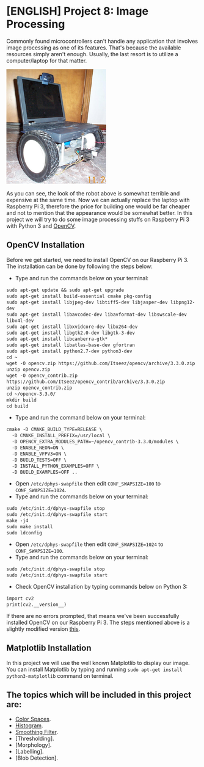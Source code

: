 # [ENGLISH] Project 8: Image Processing
Commonly found microcontrollers can't handle any application that involves image processing as one of its features. That's because the available resources simply aren't enough. Usually, the last resort is to utilize a computer/laptop for that matter.

<img src="/images/roboLaptop.jpg" height="300">

As you can see, the look of the robot above is somewhat terrible and expensive at the same time. Now we can actually replace the laptop with Raspberry Pi 3, therefore the price for building one would be far cheaper and not to mention that the appearance would be somewhat better. In this project we will try to do some image processing stuffs on Raspberry Pi 3 with Python 3 and [OpenCV](https://opencv.org/).

## OpenCV Installation
Before we get started, we need to install OpenCV on our Raspberry Pi 3. The installation can be done by following the steps below:
* Type and run the commands below on your terminal:
```
sudo apt-get update && sudo apt-get upgrade
sudo apt-get install build-essential cmake pkg-config
sudo apt-get install libjpeg-dev libtiff5-dev libjasper-dev libpng12-dev
sudo apt-get install libavcodec-dev libavformat-dev libswscale-dev libv4l-dev
sudo apt-get install libxvidcore-dev libx264-dev
sudo apt-get install libgtk2.0-dev libgtk-3-dev
sudo apt-get install libcanberra-gtk*
sudo apt-get install libatlas-base-dev gfortran
sudo apt-get install python2.7-dev python3-dev
cd ~
wget -O opencv.zip https://github.com/Itseez/opencv/archive/3.3.0.zip
unzip opencv.zip
wget -O opencv_contrib.zip https://github.com/Itseez/opencv_contrib/archive/3.3.0.zip
unzip opencv_contrib.zip
cd ~/opencv-3.3.0/
mkdir build
cd build
```
* Type and run the command below on your terminal:
```
cmake -D CMAKE_BUILD_TYPE=RELEASE \
  -D CMAKE_INSTALL_PREFIX=/usr/local \
  -D OPENCV_EXTRA_MODULES_PATH=~/opencv_contrib-3.3.0/modules \
  -D ENABLE_NEON=ON \
  -D ENABLE_VFPV3=ON \
  -D BUILD_TESTS=OFF \
  -D INSTALL_PYTHON_EXAMPLES=OFF \
  -D BUILD_EXAMPLES=OFF ..
```
* Open ```/etc/dphys-swapfile``` then edit ```CONF_SWAPSIZE=100``` to ```CONF_SWAPSIZE=1024```.
* Type and run the commands below on your terminal:
```
sudo /etc/init.d/dphys-swapfile stop
sudo /etc/init.d/dphys-swapfile start
make -j4
sudo make install
sudo ldconfig
```
* Open ```/etc/dphys-swapfile``` then edit ```CONF_SWAPSIZE=1024``` to ```CONF_SWAPSIZE=100```.
* Type and run the commands below on your terminal:
```
sudo /etc/init.d/dphys-swapfile stop
sudo /etc/init.d/dphys-swapfile start
```
* Check OpenCV installation by typing commands below on Python 3:
```
import cv2
print(cv2.__version__)
```
If there are no errors prompted, that means we've been successfully installed OpenCV on our Raspberry Pi 3. The steps mentioned above is a slightly modified version [this](https://www.pyimagesearch.com/2017/10/09/optimizing-opencv-on-the-raspberry-pi/).

## Matplotlib Installation
In this project we will use the well known Matplotlib to display our image. You can install Matplotlib by typing and running ```sudo apt-get install python3-matplotlib``` command on terminal.

## The topics which will be included in this project are:
* [Color Spaces](/08_Image_Processing/Color_Spaces).
* [Histogram](/08_Image_Processing/Histogram).
* [Smoothing Filter](/08_Image_Processing/Smoothing_Filter).
* [Thresholding].
* [Morphology].
* [Labelling].
* [Blob Detection].
